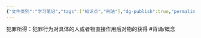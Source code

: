 ```yaml
---
{"文件类别":"学习笔记","tags":["知识点","刑法"],"dg-publish":true,"permalink":"/学习笔记studyup/刑总/犯罪所得/","dgPassFrontmatter":true,"created":"2024-11-01T10:58:57.855+08:00","updated":"2024-11-01T10:59:06.839+08:00"}
---
```


犯罪所得：犯罪行为对具体的人或者物直接作用后对物的获得 #背诵/概念 